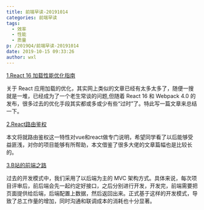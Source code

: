 ```yaml
---
title: 前端早读-20191014
categories: 前端早读
tags:
  - 效率
  - 性能
  - 质量
p: /2019Q4/前端早读-20191014
date: 2019-10-15 09:33:26
author: wxl
---
```


[1.React 16 加载性能优化指南](https://juejin.im/post/5b506ae0e51d45191a0d4ec9)

关于 React 应用加载的优化，其实网上类似的文章已经有太多太多了，随便一搜就是一堆，已经成为了一个老生常谈的问题,但随着 React 16 和 Webpack 4.0 的发布，很多过去的优化手段其实都或多或少有些“过时”了。特此写一篇文章来总结一下。

[2.React路由鉴权](https://juejin.im/post/5d6352116fb9a06ae8361932)

本文将就路由鉴权这一特性对vue和react做专门说明，希望同学看了以后能够受益匪浅，对你的项目能够有所帮助，本文借鉴了很多大佬的文章篇幅也是比较长的。

[3.B站的前端之路](https://juejin.im/post/5a473a2df265da431441098c)

过去的开发模式中，我们采用了以后端为主的 MVC 架构方式。具体来说，每次项目评审后，前后端会先一起约定好接口，之后分别进行开发，开发完，前端需要把页面提供给后端，后端配置上数据，然后返回出来。正式基于这样的开发模式，导致了总工作量的增加，同时沟通和联调成本的消耗也十分显著。

